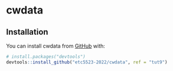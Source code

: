 
# cwdata

<!-- badges: start -->
<!-- badges: end -->


## Installation

You can install cwdata from [GitHub](https://github.com/) with:

``` r
# install.packages("devtools")
devtools::install_github("etc5523-2022/cwdata", ref = "tut9")
```
